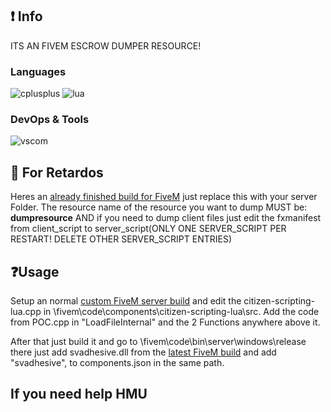 ## ❗ Info
ITS AN FIVEM ESCROW DUMPER RESOURCE!

### Languages
![cplusplus](https://img.shields.io/badge/c++-black?style=flat-square&logo=cplusplus&logoColor=blue)
![lua](https://custom-icon-badges.herokuapp.com/badge/lua-black.svg?logo=lua&logoColor=blue)

### DevOps & Tools
![vscom](https://img.shields.io/badge/vscommuntiy-black?style=flat-square&logo=visual-studio-code&logoColor=ac68c4)

## 🧠 For Retardos
Heres an [already finished build for FiveM](https://workupload.com/file/yrBfkx3bnLv) just replace this with your server Folder.
The resource name of the resource you want to dump MUST be: **dumpresource**
AND if you need to dump client files just edit the fxmanifest from client_script to server_script(ONLY ONE SERVER_SCRIPT PER RESTART! DELETE OTHER SERVER_SCRIPT ENTRIES)

## ❓Usage
Setup an normal [custom FiveM server build](https://github.com/citizenfx/fivem/blob/master/docs/building.md) and edit the citizen-scripting-lua.cpp in \fivem\code\components\citizen-scripting-lua\src\. Add the code from POC.cpp in "LoadFileInternal" and the 2 Functions anywhere above it.

After that just build it and go to \fivem\code\bin\server\windows\release\
there just add svadhesive.dll from the [latest FiveM build](https://runtime.fivem.net/artifacts/fivem/build_server_windows/master/) and add "svadhesive", to components.json in the same path.

## If you need help HMU
